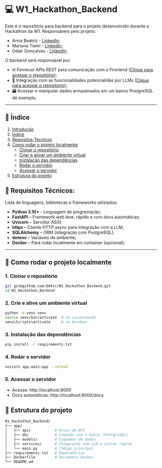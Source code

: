 # 💻 W1_Hackathon_Backend

Este é o repositório para backend para o projeto desenvolvido durante o Hackathon da W1. Responsáveis pelo projeto:

- Anna Beatriz - [LinkedIn]();
- Mariana Tiemi - [LinkedIn]();
- Odair Gonçalves - [LinkedIn]();

O backend será responsável por:

- 🌐 Fornecer APIs REST para comunicação com o Frontend ([Clique para acessar o repositório](#));
- 🧠 Integração com as funcionalidades potencialidas por LLMs ([Clique para acessar o repositório](#));
- 🗃️ Acessar e manipular dados armazenados em um banco PostgreSQL de exemplo;

---

## 📑 Índice
1. [Introdução](#-💻-w1_hackathon_backend)
2. [Índice](#-📑-índice)
3. [Requisitos Técnicos](#-🧱-requisitos-técnicos)
4. [Como rodar o projeto localmente](#-🚀-como-rodar-o-projeto-localmente)
    - [Clonar o repositório](#1-clonar-o-repositório)
    - [Criar e ativar um ambiente virtual](#2-crie-e-ative-um-ambiente-virtual)
    - [Instalação das dependências](#3-instalação-das-dependências)
    - [Rodar o servidor](#4-rodar-o-servidor)
    - [Acessar o servidor](#5-acessar-o-servidor)
5. [Estrutura do projeto](#-📁-estrutura-do-projeto)


## 🧱 Requisitos Técnicos:

Lista de linguagens, bibliotecas e frameworks utilziados:

- **Python 3.10+** - Linguagem de programação;
- **FastAPI** – Framework web leve, rápido e com docs automáticas;
- **Uvicorn** – Servidor ASGI;
- **httpx** – Cliente HTTP async para integração com a LLM;
- **SQLAlchemy** – ORM (integração com PostgreSQL);
- **dotenv** – Variáveis de ambiente;
- **Docker** – Para rodar localmente em container (opcional);

---

## 🚀 Como rodar o projeto localmente

### 1. Clonar o repositório

```bash
git git@github.com:Od4ir/W1_Hackathon_Backend.git
cd W1_Hackathon_Backend
```
### 2. Crie e ative um ambiente virtual

```bash
python -m venv venv
source venv/bin/activate  # no Linux/macOS
venv\Scripts\activate     # no Windows
```

### 3. Instalação das dependências
```bash
pip install -r requirements.txt
```

### 4. Rodar o servidor
```bash
uvicorn app.main:app --reload
```

### 5. Acessar o servidor
- Acesse: http://localhost:8000
- Docs automáticas: http://localhost:8000/docs

## 📁 Estrutura do projeto

```bash
W1_Hackathon_Backend/
├── app/
│   ├── api/           # Rotas da API
│   ├── db/            # Conexão com o banco (PostgreSQL)
│   ├── models/        # Esquemas de dados
│   ├── services/      # Integração com LLM e outras regras
│   └── main.py        # Código principal
├── requirements.txt   # Dependências
├── Dockerfile         # Documento Docker
└── README.md
```
